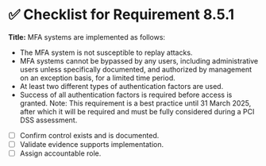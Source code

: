 # ✅ Checklist for Requirement 8.5.1

**Title:** MFA systems are implemented as follows:
- The MFA system is not susceptible to replay attacks. 
- MFA systems cannot be bypassed by any users, including administrative users unless specifically documented, and authorized by management on an exception basis, for a limited time period. 
- At least two different types of authentication factors are used. 
- Success of all authentication factors is required before access is granted. Note: This requirement is a best practice until 31 March 2025, after which it will be required and must be fully considered during a PCI DSS assessment.

- [ ] Confirm control exists and is documented.
- [ ] Validate evidence supports implementation.
- [ ] Assign accountable role.
